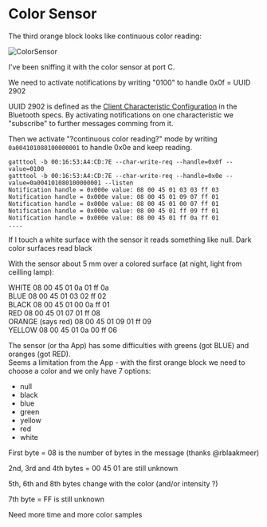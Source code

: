 # Color Sensor

The third orange block looks like continuous color reading:

![ColorSensor](https://github.com/JorgePe/BOOSTreveng/blob/master/LEGO_BOOST_App_blocks/ColorSensor_continuous.png)

I've been sniffing it with the color sensor at port C.


We need to activate notifications by writing "0100" to handle 0x0f = UUID 2902

UUID 2902 is defined as the [Client Characteristic Configuration](https://www.bluetooth.com/specifications/gatt/viewer?attributeXmlFile=org.bluetooth.descriptor.gatt.client_characteristic_configuration.xml) in the
Bluetooth specs. By activating notifications on one characteristic we "subscribe" to further messages comming
from it.

Then we activate "?continuous color reading?" mode by writing `0a004101080100000001` to handle 0x0e and keep reading.

```
gatttool -b 00:16:53:A4:CD:7E --char-write-req --handle=0x0f --value=0100
gatttool -b 00:16:53:A4:CD:7E --char-write-req --handle=0x0e --value=0a004101080100000001 --listen
Notification handle = 0x000e value: 08 00 45 01 03 03 ff 03 
Notification handle = 0x000e value: 08 00 45 01 09 07 ff 01 
Notification handle = 0x000e value: 08 00 45 01 00 07 ff 01 
Notification handle = 0x000e value: 08 00 45 01 ff 09 ff 01 
Notification handle = 0x000e value: 08 00 45 01 ff 0a ff 01 
....
```

If I touch a white surface with the sensor it reads something like null.
Dark color surfaces read black

With the sensor about 5 mm over a colored surface (at night, light from ceilling lamp):

   WHITE              08 00 45 01 0a 01 ff 0a  
   BLUE               08 00 45 01 03 02 ff 02  
   BLACK              08 00 45 01 00 0a ff 01  
   RED                08 00 45 01 07 01 ff 08  
   ORANGE (says red)  08 00 45 01 09 01 ff 09  
   YELLOW             08 00 45 01 0a 00 ff 06  


   The sensor (or tha App) has some difficulties with greens (got BLUE) and oranges (got RED).  
   Seems a limitation from the App - with the first orange block we need to choose a color and we only have 7 options:
   - null
   - black
   - blue
   - green
   - yellow
   - red
   - white

First byte = 08 is the number of bytes in the message (thanks @rblaakmeer)

2nd, 3rd and 4th bytes = 00 45 01 are still unknown

5th, 6th and 8th bytes change with the color (and/or intensity ?)

7th byte = FF is still unknown


Need more time and more color samples
